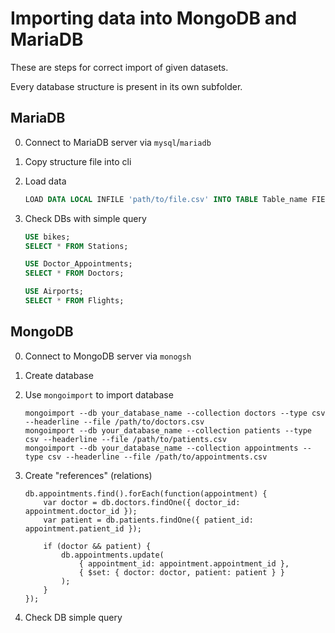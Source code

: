 # Importing data into MongoDB and MariaDB

These are steps for correct import of given datasets.

Every database structure is present in its own subfolder.

## MariaDB

0. Connect to MariaDB server via `mysql`/`mariadb`
1. Copy structure file into cli
2. Load data

    ```sql
    LOAD DATA LOCAL INFILE 'path/to/file.csv' INTO TABLE Table_name FIELDS TERMINATED BY ',' ENCLOSED BY '"' LINES TERMINATED BY '\n' IGNORE 1 ROWS;
    ```

3. Check DBs with simple query

    ```sql
    USE bikes;
    SELECT * FROM Stations;

    USE Doctor_Appointments;
    SELECT * FROM Doctors;

    USE Airports;
    SELECT * FROM Flights;
    ```

## MongoDB

0. Connect to MongoDB server via `monogsh`
1. Create database
2. Use `mongoimport` to import database

    ```shell
    mongoimport --db your_database_name --collection doctors --type csv --headerline --file /path/to/doctors.csv
    mongoimport --db your_database_name --collection patients --type csv --headerline --file /path/to/patients.csv
    mongoimport --db your_database_name --collection appointments --type csv --headerline --file /path/to/appointments.csv
    ```

3. Create "references" (relations)

    ```shell
    db.appointments.find().forEach(function(appointment) {
        var doctor = db.doctors.findOne({ doctor_id: appointment.doctor_id });
        var patient = db.patients.findOne({ patient_id: appointment.patient_id });
        
        if (doctor && patient) {
            db.appointments.update(
                { appointment_id: appointment.appointment_id },
                { $set: { doctor: doctor, patient: patient } }
            );
        }
    });
    ```

4. Check DB simple query
